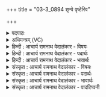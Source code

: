 +++
title = "03-3_0894 शृण्वे वृष्टेरिव"

+++
<details><summary>पदपाठः</summary>

शृ꣣ण्वे꣢। वृ꣣ष्टेः꣢। इ꣣व। स्वनः꣢। प꣡व꣢꣯मानस्य। शु꣣ष्मि꣡णः꣢। च꣡र꣢꣯न्ति। वि꣣द्यु꣡तः꣢। वि꣣। द्यु꣡तः꣢꣯। दि꣣वि꣢। ८९४।
</details>

<details><summary>अधिमन्त्रम् (VC)</summary>

- पवमानः सोमः
- मेध्यातिथिः काण्वः
- गायत्री
- षड्जः
</details>

<details><summary>हिन्दी : आचार्य रामनाथ वेदालंकार - विषयः</summary>

अगले मन्त्र में पुनः परमात्मा और आचार्य का ही विषय वर्णित है।
</details>

<details><summary>हिन्दी : आचार्य रामनाथ वेदालंकार - पदार्थः</summary>

पदार्थान्वय -  (शुष्मिणः) बलवान् (पवमानस्य) चित्तशुद्धिकर्ता परमात्मा वा आचार्य का (स्वनः) आनन्दप्रवाह वा ज्ञानप्रवाह का शब्द (वृष्टेः स्वनः इव) वर्षा के शब्द के समान है, उसे मैं (शृण्वे) सुन रहा हूँ। (दिवि) आकाश के समान मेरे आत्मा में (विद्युतः चरन्ति) बिजलियों के सदृश अध्यात्म-ज्योतियाँ विचर रही हैं ॥३॥ यहाँ उपमालङ्कार है ॥३॥
</details>

<details><summary>हिन्दी : आचार्य रामनाथ वेदालंकार - भावार्थः</summary>

भावार्थ -  जैसे वर्षाकाल में शब्द के साथ बादल से जल-धाराएँ गिरती हैं और बिजलियाँ चमकती हैं,वैसे ही आचार्य के पास से ज्ञान का प्रवाह होने पर शब्द आचार्य के मुख से निकलते हैं और ज्ञान को ग्रहण करनेवाले जीवात्मा में ज्ञान की ज्योतियाँ चमकती हैं। उसी प्रकार परमात्मा के पास से आनन्दरस का प्रवाह होने पर भी कोई दिव्य वर्षा की रिमझिम सी सुनाई देती है और अलौकिक ज्योतियों का भी अनुभव होता है ॥३॥
</details>

<details><summary>संस्कृत : आचार्य रामनाथ वेदालंकार - विषयः</summary>

अथः पुनः परमात्माचार्ययोरेव विषयो वर्ण्यते।
</details>

<details><summary>संस्कृत : आचार्य रामनाथ वेदालंकार - पदार्थः</summary>

पदार्थान्वय -  (शुष्मिणः) बलवतः (पवमानस्य) चित्तशोधकस्य परमात्मनः आचार्यस्य वा (स्वनः) आनन्दप्रवाहस्य ज्ञानप्रवाहस्य वा शब्दः (वृष्टेः स्वनः इव) वृष्टेः शब्दः इवास्ति, तम् अहम्, (शृण्वे) शृणोमि। (दिवि) आकाशे इव ममात्मनि (विद्युतः चरन्ति) सौदामिन्यः इव अध्यात्मज्योतींषि चलन्ति ॥३॥ अत्रोपमालङ्कारः ॥३॥
</details>

<details><summary>संस्कृत : आचार्य रामनाथ वेदालंकार - भावार्थः</summary>

भावार्थ -  यथा वर्षाकाले सस्वनं मेघाद् वारिधाराः पतन्ति विद्युतश्च विद्योतन्ते तथैवाचार्यसकाशाज्ज्ञानप्रवाहे सति शब्दा आचार्यमुखान्निस्सरन्ति ज्ञानग्राहके जीवात्मनि च ज्ञानज्योतीषिं दीप्यन्ते। तथैव परमात्मनः सकाशादानन्दरसप्रवाहेऽपि दिव्यः कश्चन वृष्टिस्वन इव श्रूयतेऽलौकिकानि ज्योतींषि चाप्यनुभूयन्ते ॥३॥
</details>

<details><summary>संस्कृत : आचार्य रामनाथ वेदालंकार - पादटिप्पनी</summary>

टिप्पनी -   १. ऋ० ९।४१।३।
</details>